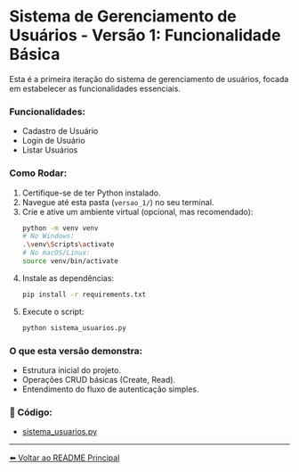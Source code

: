 # Sistema de Gerenciamento de Usuários - Versão 1: Funcionalidade Básica

Esta é a primeira iteração do sistema de gerenciamento de usuários, focada em estabelecer as funcionalidades essenciais.

### Funcionalidades:
* Cadastro de Usuário
* Login de Usuário
* Listar Usuários

### Como Rodar:
1. Certifique-se de ter Python instalado.
2. Navegue até esta pasta (`versao_1/`) no seu terminal.
3. Crie e ative um ambiente virtual (opcional, mas recomendado):
   ```bash
   python -m venv venv
   # No Windows:
   .\venv\Scripts\activate
   # No macOS/Linux:
   source venv/bin/activate
   ```
4. Instale as dependências:
   ```bash
   pip install -r requirements.txt
   ```
5. Execute o script:
   ```bash
   python sistema_usuarios.py
   ```

### O que esta versão demonstra:
* Estrutura inicial do projeto.
* Operações CRUD básicas (Create, Read).
* Entendimento do fluxo de autenticação simples.

### 📁 Código:
* [sistema_usuarios.py](sistema_usuarios.py)

---

[⬅️ Voltar ao README Principal](../../README.md)